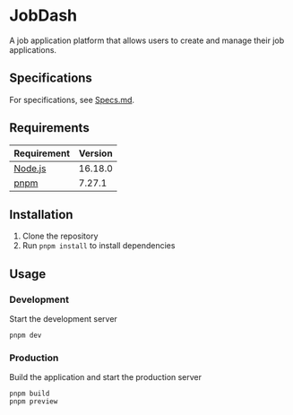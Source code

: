 # JobDash

A job application platform that allows users to create and manage their job applications.

## Specifications

For specifications, see [Specs.md](doc/Specs.md).

## Requirements

| Requirement                       | Version |
|-----------------------------------|---------|
| [Node.js](https://nodejs.org/en/) | 16.18.0 |
| [pnpm](https://pnpm.io/)          | 7.27.1  |

## Installation

1. Clone the repository
2. Run `pnpm install` to install dependencies

## Usage

### Development

Start the development server

```shell
pnpm dev
```

### Production

Build the application and start the production server

```shell
pnpm build
pnpm preview
```
